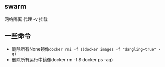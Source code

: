 ## swarm 
网络隔离
代理
-v 挂载

## 一些命令
- 删除所有None镜像`docker rmi -f $(docker images -f "dangling=true" -q)`  
- 删除所有运行中镜像docker rm -f $(docker ps -aq)